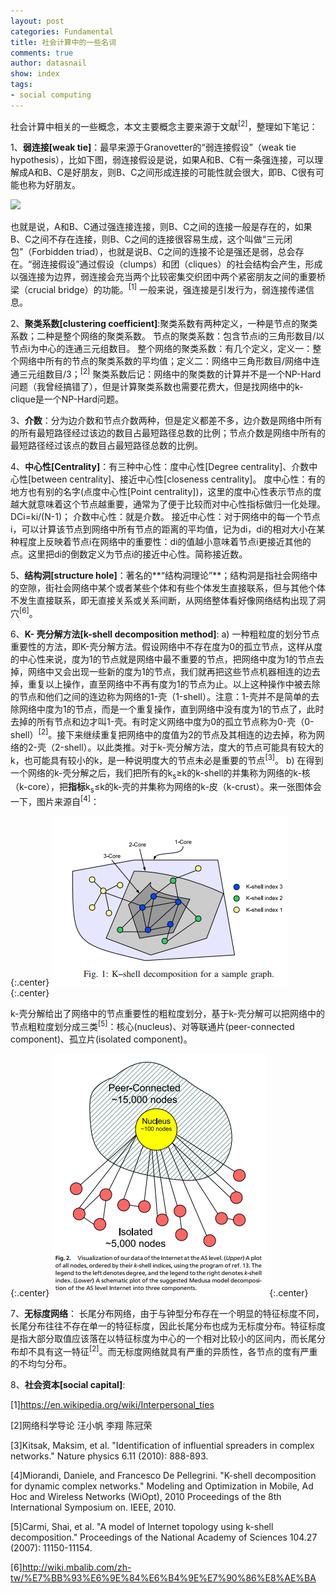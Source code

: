 ```yaml
---
layout: post
categories: Fundamental
title: 社会计算中的一些名词
comments: true
author: datasnail
show: index
tags:
- social computing
---
```


社会计算中相关的一些概念，本文主要概念主要来源于文献<sup>[2]</sup>，整理如下笔记：

1、**弱连接[weak tie]**：最早来源于Granovetter的“弱连接假设”（weak tie hypothesis），比如下图，弱连接假设是说，如果A和B、C有一条强连接，可以理解成A和B、C是好朋友，则B、C之间形成连接的可能性就会很大，即B、C很有可能也称为好朋友。

<img src="http://upload.wikimedia.org/wikipedia/commons/thumb/2/2a/Weak-strong-ties.svg/300px-Weak-strong-ties.svg.png?_=5991427" >

也就是说，A和B、C通过强连接连接，则B、C之间的连接一般是存在的，如果B、C之间不存在连接，则B、C之间的连接很容易生成，这个叫做“三元闭包”（Forbidden triad），也就是说B、C之间的连接不论是强还是弱，总会存在。“弱连接假设”通过假设（clumps）和团（cliques）的社会结构会产生，形成以强连接为边界，弱连接会充当两个比较密集交织团中两个紧密朋友之间的重要桥梁（crucial bridge）的功能。<sup>[1]</sup>
一般来说，强连接是引发行为，弱连接传递信息。

2、**聚类系数[clustering coefficient]**:聚类系数有两种定义，一种是节点的聚类系数；二种是整个网络的聚类系数。
节点的聚类系数：包含节点i的三角形数目/以节点i为中心的连通三元组数目。
整个网络的聚类系数：有几个定义，定义一：整个网络中所有的节点的聚类系数的平均值；定义二：网络中三角形数目/网络中连通三元组数目/3；<sup>[2]</sup>
聚类系数后记：网络中的聚类数的计算并不是一个NP-Hard问题（我曾经搞错了），但是计算聚类系数也需要花费大，但是找网络中的k-clique是一个NP-Hard问题。

3、**介数**：分为边介数和节点介数两种，但是定义都差不多，边介数是网络中所有的所有最短路径经过该边的数目占最短路径总数的比例；节点介数是网络中所有的最短路径经过该点的数目占最短路径总数的比例。

4、**中心性[Centrality]**：有三种中心性：度中心性[Degree centrality]、介数中心性[between centrality]、接近中心性[closeness centrality]。
度中心性：有的地方也有别的名字(点度中心性[Point centrality])，这里的度中心性表示节点的度越大就意味着这个节点越重要，通常为了便于比较而对中心性指标做归一化处理。DCi=ki/(N-1)；
介数中心性：就是介数。
接近中心性：对于网络中的每一个节点i，可以计算该节点到网络中所有节点的距离的平均值，记为di，di的相对大小在某种程度上反映着节点i在网络中的重要性：di的值越小意味着节点i更接近其他的点。这里把di的倒数定义为节点i的接近中心性。简称接近数。

5、**结构洞[structure hole]**：著名的**“结构洞理论”**；结构洞是指社会网络中的空隙，街社会网络中某个或者某些个体和有些个体发生直接联系，但与其他个体不发生直接联系，即无直接关系或关系间断，从网络整体看好像网络结构出现了洞穴<sup>[6]</sup>。

6、**K- 壳分解方法[k-shell decomposition method]**:
a) 一种粗粒度的划分节点重要性的方法，即K-壳分解方法。假设网络中不存在度为0的孤立节点，这样从度的中心性来说，度为1的节点就是网络中最不重要的节点，把网络中度为1的节点去掉，网络中又会出现一些新的度为1的节点，我们就再把这些节点机器相连的边去掉，重复以上操作，直至网络中不再有度为1的节点为止。以上这种操作中被去除的节点和他们之间的连边称为网络的1-壳（1-shell）。注意：1-壳并不是简单的去除网络中度为1的节点，而是一个重复操作，直到网络中没有度为1的节点了，此时去掉的所有节点和边才叫1-壳。有时定义网络中度为0的孤立节点称为0-壳（0-shell）<sup>[2]</sup>。接下来继续重复把网络中的度值为2的节点及其相连的边去掉，称为网络的2-壳（2-shell）。以此类推。对于k-壳分解方法，度大的节点可能具有较大的k，也可能具有较小的k，是一种说明度大的节点未必是重要的节点<sup>[3]</sup>。
b) 在得到一个网络的k-壳分解之后，我们把所有的k<sub>s</sub>≥k的k-shell的并集称为网络的k-核（k-core），把**指标**k<sub>s</sub>≤k的k-壳的并集称为网络的k-皮（k-crust）。来一张图体会一下，图片来源自<sup>[4]</sup>：

{:.center}
![](/postimg/social_notion1.png)
{:.center}

k-壳分解给出了网络中的节点重要性的粗粒度划分，基于k-壳分解可以把网络中的节点粗粒度划分成三类<sup>[5]</sup>：核心(nucleus)、对等联通片(peer-connected component)、孤立片(isolated component)。

{:.center}
![](/postimg/social_notion2.png)
{:.center}

7、**无标度网络**： 长尾分布网络，由于与钟型分布存在一个明显的特征标度不同，长尾分布往往不存在单一的特征标度，因此长尾分布也成为无标度分布。特征标度是指大部分取值应该落在以特征标度为中心的一个相对比较小的区间内，而长尾分布却不具有这一特征<sup>[2]</sup>。而无标度网络就具有严重的异质性，各节点的度有严重的不均匀分布。

8、**社会资本[social capital]**:

[1]https://en.wikipedia.org/wiki/Interpersonal_ties

[2]网络科学导论 汪小帆 李翔 陈冠荣

[3]Kitsak, Maksim, et al. "Identification of influential spreaders in complex networks." Nature physics 6.11 (2010): 888-893.

[4]Miorandi, Daniele, and Francesco De Pellegrini. "K-shell decomposition for dynamic complex networks." Modeling and Optimization in Mobile, Ad Hoc and Wireless Networks (WiOpt), 2010 Proceedings of the 8th International Symposium on. IEEE, 2010.

[5]Carmi, Shai, et al. "A model of Internet topology using k-shell decomposition." Proceedings of the National Academy of Sciences 104.27 (2007): 11150-11154.

[6]http://wiki.mbalib.com/zh-tw/%E7%BB%93%E6%9E%84%E6%B4%9E%E7%90%86%E8%AE%BA
